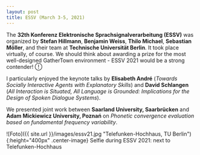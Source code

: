 ```yaml
---
layout: post
title: ESSV (March 3-5, 2021)
---
```


The <strong>32th Konferenz Elektronische Sprachsignalverarbeitung (ESSV)</strong> was organized by <strong>Stefan Hillmann</strong>, <strong>Benjamin Weiss</strong>, <strong>Thilo Michael</strong>, <strong>Sebastian Möller</strong>, and their team at <strong>Technische Universität Berlin</strong>. It took place virtually, of course. We should think about awarding a prize for the most well-designed GatherTown environment - ESSV 2021 would be a strong contender! &#57649;

I particularly enjoyed the keynote talks by <strong>Elisabeth André</strong> (<em>Towards Socially Interactive Agents with Explanatory Skills</em>) and <strong>David Schlangen</strong> (<em>All Interaction is Situated, All Language is Grounded: Implications for the Design of Spoken Dialogue Systems</em>).

We presented joint work between <strong>Saarland University, Saarbrücken</strong> and <strong>Adam Mickiewicz University, Poznań</strong> on <em>Phonetic convergence evaluation based on fundamental frequency variability</em>.

![Foto]({{ site.url }}/images/essv21.jpg "Telefunken-Hochhaus, TU Berlin"){:height="400px" .center-image}
Selfie during ESSV 2021: next to Telefunken-Hochhaus

